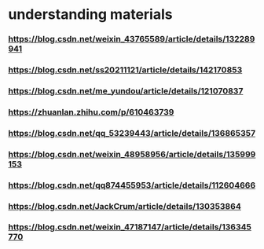 # understanding materials
### https://blog.csdn.net/weixin_43765589/article/details/132289941
### https://blog.csdn.net/ss20211121/article/details/142170853
### https://blog.csdn.net/me_yundou/article/details/121070837
### https://zhuanlan.zhihu.com/p/610463739
### https://blog.csdn.net/qq_53239443/article/details/136865357
### https://blog.csdn.net/weixin_48958956/article/details/135999153
### https://blog.csdn.net/qq874455953/article/details/112604666
### https://blog.csdn.net/JackCrum/article/details/130353864
### https://blog.csdn.net/weixin_47187147/article/details/136345770
## 
## 
## 
## 
## 
## 
## 
## 
## 
## 
## 
## 
## 
## 
## 
